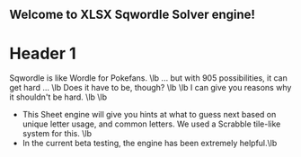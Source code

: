 ## Welcome to XLSX Sqwordle Solver engine!



# Header 1
Sqwordle is like Wordle for Pokefans. \lb
... but with 905 possibilities, it can get hard ... \lb
Does it have to be, though? \lb
\lb
I can give you reasons why it shouldn't be hard. \lb
\lb
- This Sheet engine will give you hints at what to guess next based on unique letter usage, and common letters. We used a Scrabble tile-like system for this. \lb
- In the current beta testing, the engine has been extremely helpful.\lb
